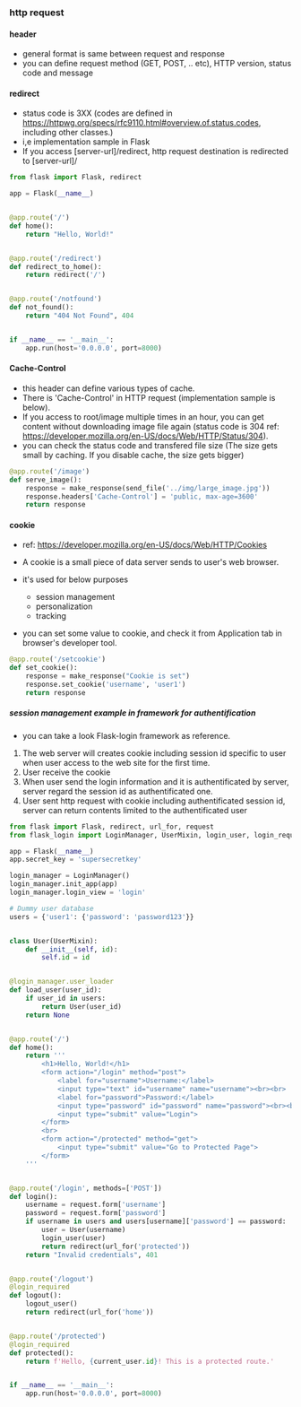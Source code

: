 ### http request
#### header
- general format is same between request and response
- you can define request method (GET, POST, .. etc), HTTP version, status code and message

#### redirect
- status code is 3XX (codes are defined in https://httpwg.org/specs/rfc9110.html#overview.of.status.codes, including other classes.)
- i,e implementation sample in Flask
- If you access [server-url]/redirect, http request destination is redirected to [server-url]/

```python
from flask import Flask, redirect

app = Flask(__name__)


@app.route('/')
def home():
    return "Hello, World!"


@app.route('/redirect')
def redirect_to_home():
    return redirect('/')


@app.route('/notfound')
def not_found():
    return "404 Not Found", 404


if __name__ == '__main__':
    app.run(host='0.0.0.0', port=8000)

```

#### Cache-Control
- this header can define various types of cache.
- There is 'Cache-Control' in HTTP request (implementation sample is below).
- If you access to root/image multiple times in an hour, you can get content without downloading image file again (status code is 304 ref: https://developer.mozilla.org/en-US/docs/Web/HTTP/Status/304).
- you can check the status code and transfered file size (The size gets small by caching. If you disable cache, the size gets bigger)

```python
@app.route('/image')
def serve_image():
    response = make_response(send_file('../img/large_image.jpg'))
    response.headers['Cache-Control'] = 'public, max-age=3600'
    return response
```

#### cookie
- ref: https://developer.mozilla.org/en-US/docs/Web/HTTP/Cookies
- A cookie is a small piece of data server sends to user's web browser.
- it's used for below purposes
  - session management
  - personalization
  - tracking

- you can set some value to cookie, and check it from Application tab in browser's developer tool.

```python
@app.route('/setcookie')
def set_cookie():
    response = make_response("Cookie is set")
    response.set_cookie('username', 'user1')
    return response
```

##### session management example in framework for authentification
- you can take a look Flask-login framework as reference.
1. The web server will creates cookie including session id specific to user when user access to the web site for the first time.
2. User receive the cookie
3. When user send the login information and it is authentificated by server, server regard the session id as authentificated one.
4. User sent http request with cookie including authentificated session id, server can return contents limited to the authentificated user 

```python
from flask import Flask, redirect, url_for, request
from flask_login import LoginManager, UserMixin, login_user, login_required, logout_user, current_user

app = Flask(__name__)
app.secret_key = 'supersecretkey'

login_manager = LoginManager()
login_manager.init_app(app)
login_manager.login_view = 'login'

# Dummy user database
users = {'user1': {'password': 'password123'}}


class User(UserMixin):
    def __init__(self, id):
        self.id = id


@login_manager.user_loader
def load_user(user_id):
    if user_id in users:
        return User(user_id)
    return None


@app.route('/')
def home():
    return '''
        <h1>Hello, World!</h1>
        <form action="/login" method="post">
            <label for="username">Username:</label>
            <input type="text" id="username" name="username"><br><br>
            <label for="password">Password:</label>
            <input type="password" id="password" name="password"><br><br>
            <input type="submit" value="Login">
        </form>
        <br>
        <form action="/protected" method="get">
            <input type="submit" value="Go to Protected Page">
        </form>
    '''


@app.route('/login', methods=['POST'])
def login():
    username = request.form['username']
    password = request.form['password']
    if username in users and users[username]['password'] == password:
        user = User(username)
        login_user(user)
        return redirect(url_for('protected'))
    return "Invalid credentials", 401


@app.route('/logout')
@login_required
def logout():
    logout_user()
    return redirect(url_for('home'))


@app.route('/protected')
@login_required
def protected():
    return f'Hello, {current_user.id}! This is a protected route.'


if __name__ == '__main__':
    app.run(host='0.0.0.0', port=8000)

```